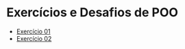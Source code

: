 # Exercícios e Desafios de POO

- [Exercício 01](/src/exercicio01)
- [Exercício 02](/src/exercicio02)
